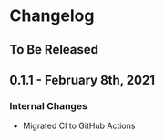 # Changelog

## To Be Released



## 0.1.1 - February 8th, 2021

### Internal Changes

* Migrated CI to GitHub Actions